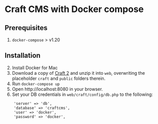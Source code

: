 # Craft CMS with Docker compose

## Prerequisites
1. `docker-compose` > v1.20

## Installation

2. Install Docker for Mac
2. Download a copy of [Craft 2](https://craftcms.com/latest-v2.zip) and unzip it into `web`, overwriting the placeholder `craft` and `public` folders therein.
3. Run `docker-compose up`
4. Open http://localhost:8080 in your browser.
5. Set your DB credentials in `web/craft/config/db.php` to the following:
```
    'server' => 'db',
    'database' => 'craftcms',
    'user' => 'docker',
    'password' => 'docker',
```
